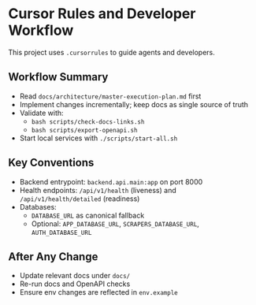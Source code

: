# Cursor Rules and Developer Workflow

This project uses `.cursorrules` to guide agents and developers.

## Workflow Summary
- Read `docs/architecture/master-execution-plan.md` first
- Implement changes incrementally; keep docs as single source of truth
- Validate with:
  - `bash scripts/check-docs-links.sh`
  - `bash scripts/export-openapi.sh`
- Start local services with `./scripts/start-all.sh`

## Key Conventions
- Backend entrypoint: `backend.api.main:app` on port 8000
- Health endpoints: `/api/v1/health` (liveness) and `/api/v1/health/detailed` (readiness)
- Databases:
  - `DATABASE_URL` as canonical fallback
  - Optional: `APP_DATABASE_URL`, `SCRAPERS_DATABASE_URL`, `AUTH_DATABASE_URL`

## After Any Change
- Update relevant docs under `docs/`
- Re-run docs and OpenAPI checks
- Ensure env changes are reflected in `env.example`